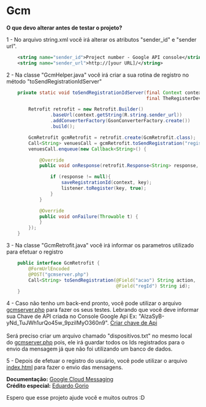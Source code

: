 # Gcm

<b>O que devo alterar antes de testar o projeto?</b>

1 - No arquivo string.xml você irá alterar os atributos "sender_id" e "sender url". 
```xml
    <string name="sender_id">Project number - Google API console</string>
    <string name="sender_url">http://[your URL]/</string>
````    

2 - Na classe "GcmHelper.java" você irá criar a sua rotina de registro no método "toSendRegistrationIdServer"
```java    
    private static void toSendRegistrationIdServer(final Context context, final String key,
                                                   final TheRegisterDevice listener) throws IOException {

        Retrofit retrofit = new Retrofit.Builder()
                .baseUrl(context.getString(R.string.sender_url))
                .addConverterFactory(GsonConverterFactory.create())
                .build();

        GcmRetrofit gcmRetrofit = retrofit.create(GcmRetrofit.class);
        Call<String> venuesCall = gcmRetrofit.toSendRegistration("registrar", key);
        venuesCall.enqueue(new Callback<String>() {

            @Override
            public void onResponse(retrofit.Response<String> response, Retrofit retrofit) {

                if (response != null){
                    saveRegistrationId(context, key);
                    listener.toRegister(key, true);
                }
            }

            @Override
            public void onFailure(Throwable t) {
            }
        });
    }
````

3 - Na classe "GcmRetrofit.java" você irá informar os parametros utilizado para efetuar o registro
```java
    public interface GcmRetrofit {
        @FormUrlEncoded
        @POST("gcmserver.php")
        Call<String> toSendRegistration(@Field("acao") String action,
                                        @Field("regId") String id);
    }
````
4 - Caso não tenho um back-end pronto, você pode utilizar o arquivo <a href="https://gist.github.com/rudsonlive/3ab8d4693dc82dedd000" target="_blank">gcmserver.php</a> para fazer os seus testes. Lebrando que você deve informar sua Chave de API criada no Console Google Api Ex: "AIzaSyB-yNd_TuJWh1urQo45w_9pziIMyO360n9". <a href="https://developers.google.com/mobile/add" target="_blank">Criar chave de Api</a> <br> <br>
Será preciso criar um arquivo chamado "dispositivos.txt" no mesmo local do <a href="https://gist.github.com/rudsonlive/3ab8d4693dc82dedd000" target="_blank">gcmserver.php</a> pois, ele irá guardar todos os Ids registrados para o envio da mensagem já que não foi utilizando um banco de dados.

5 - Depois de efetuar o registro do usuário, você pode utilizar o arquivo <a href="https://gist.github.com/rudsonlive/912a2a2b4d3cf1bb2f3d" target="_blank">index.html</a> para fazer o envio das mensagens.

<b>Documentação:</b> <a href="https://developers.google.com/cloud-messaging/gcm" target="_blank">Google Cloud Messaging</a><br>
<b>Crédito especial:</b> <a href="https://plus.google.com/u/0/+EduardoGorio/about" target="_blank">Eduardo Gorio</a>

Espero que esse projeto ajude você e muitos outros :D
